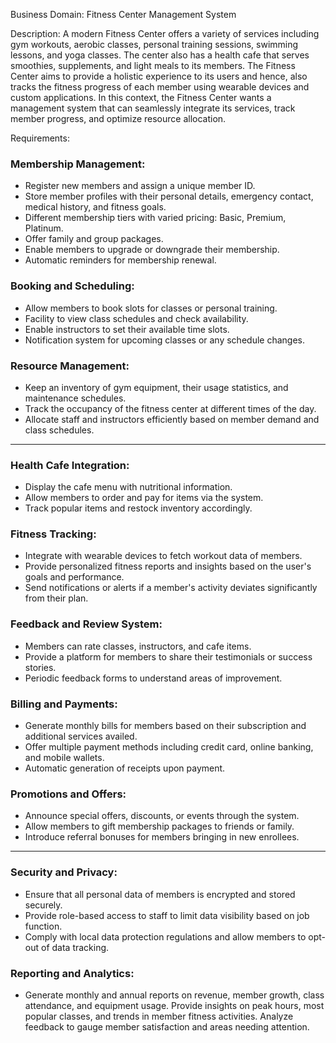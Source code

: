 Business Domain: Fitness Center Management System

Description:
A modern Fitness Center offers a variety of services including gym workouts, aerobic classes, personal training sessions, swimming lessons, and yoga classes. The center also has a health cafe that serves smoothies, supplements, and light meals to its members. The Fitness Center aims to provide a holistic experience to its users and hence, also tracks the fitness progress of each member using wearable devices and custom applications. In this context, the Fitness Center wants a management system that can seamlessly integrate its services, track member progress, and optimize resource allocation.

Requirements:

### Membership Management:
- Register new members and assign a unique member ID.
- Store member profiles with their personal details, emergency contact, medical history, and fitness goals.
- Different membership tiers with varied pricing: Basic, Premium, Platinum.
- Offer family and group packages.
- Enable members to upgrade or downgrade their membership.
- Automatic reminders for membership renewal.

### Booking and Scheduling:
- Allow members to book slots for classes or personal training.
- Facility to view class schedules and check availability.
- Enable instructors to set their available time slots.
- Notification system for upcoming classes or any schedule changes.

### Resource Management:
- Keep an inventory of gym equipment, their usage statistics, and maintenance schedules.
- Track the occupancy of the fitness center at different times of the day.
- Allocate staff and instructors efficiently based on member demand and class schedules.
--------------
### Health Cafe Integration:
- Display the cafe menu with nutritional information.
- Allow members to order and pay for items via the system.
- Track popular items and restock inventory accordingly.

### Fitness Tracking:
- Integrate with wearable devices to fetch workout data of members.
- Provide personalized fitness reports and insights based on the user's goals and performance.
- Send notifications or alerts if a member's activity deviates significantly from their plan.

### Feedback and Review System:
- Members can rate classes, instructors, and cafe items.
- Provide a platform for members to share their testimonials or success stories.
- Periodic feedback forms to understand areas of improvement.

### Billing and Payments:
- Generate monthly bills for members based on their subscription and additional services availed.
- Offer multiple payment methods including credit card, online banking, and mobile wallets.
- Automatic generation of receipts upon payment.

### Promotions and Offers:
- Announce special offers, discounts, or events through the system.
- Allow members to gift membership packages to friends or family.
- Introduce referral bonuses for members bringing in new enrollees.
-----------
### Security and Privacy:
- Ensure that all personal data of members is encrypted and stored securely.
- Provide role-based access to staff to limit data visibility based on job function.
- Comply with local data protection regulations and allow members to opt-out of data tracking.

### Reporting and Analytics:
- Generate monthly and annual reports on revenue, member growth, class attendance, and equipment usage.
Provide insights on peak hours, most popular classes, and trends in member fitness activities.
Analyze feedback to gauge member satisfaction and areas needing attention.